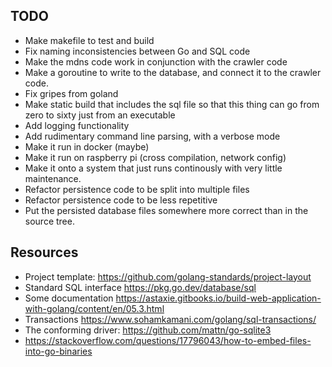 
## TODO

* Make makefile to test and build
* Fix naming inconsistencies between Go and SQL code
* Make the mdns code work in conjunction with the crawler code
* Make a goroutine to write to the database, and connect it to the crawler code.
* Fix gripes from goland
* Make static build that includes the sql file so that this thing
  can go from zero to sixty just from an executable
* Add logging functionality
* Add rudimentary command line parsing, with a verbose mode
* Make it run in docker (maybe)
* Make it run on raspberry pi (cross compilation, network config)
* Make it onto a system that just runs continously with very little maintenance.
* Refactor persistence code to be split into multiple files
* Refactor persistence code to be less repetitive
* Put the persisted database files somewhere more correct than in the source tree.

## Resources

* Project template: https://github.com/golang-standards/project-layout
* Standard SQL interface https://pkg.go.dev/database/sql
* Some documentation https://astaxie.gitbooks.io/build-web-application-with-golang/content/en/05.3.html
* Transactions https://www.sohamkamani.com/golang/sql-transactions/
* The conforming driver: https://github.com/mattn/go-sqlite3
* https://stackoverflow.com/questions/17796043/how-to-embed-files-into-go-binaries
